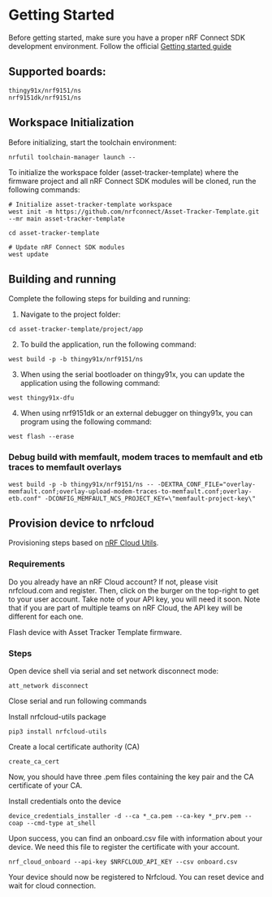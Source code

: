 # Getting Started

Before getting started, make sure you have a proper nRF Connect SDK development environment. Follow the official [Getting started guide](https://docs.nordicsemi.com/bundle/ncs-latest/page/nrf/installation.html)

## Supported boards:
```
thingy91x/nrf9151/ns
nrf9151dk/nrf9151/ns
```

## Workspace Initialization
Before initializing, start the toolchain environment:
```shell
nrfutil toolchain-manager launch --
```

To initialize the workspace folder (asset-tracker-template) where the firmware project and all nRF Connect SDK modules will be cloned, run the following commands:
```shell
# Initialize asset-tracker-template workspace
west init -m https://github.com/nrfconnect/Asset-Tracker-Template.git --mr main asset-tracker-template

cd asset-tracker-template

# Update nRF Connect SDK modules
west update
```

## Building and running
Complete the following steps for building and running:

1. Navigate to the project folder:
```shell
cd asset-tracker-template/project/app
```

2. To build the application, run the following command:
```shell
west build -p -b thingy91x/nrf9151/ns
```

3. When using the serial bootloader on thingy91x, you can update the application using the following command:
```shell
west thingy91x-dfu
```

4. When using nrf9151dk or an external debugger on thingy91x, you can program using the following command:
```shell
west flash --erase
```

### Debug build with memfault, modem traces to memfault and etb traces to memfault overlays
```shell
west build -p -b thingy91x/nrf9151/ns -- -DEXTRA_CONF_FILE="overlay-memfault.conf;overlay-upload-modem-traces-to-memfault.conf;overlay-etb.conf" -DCONFIG_MEMFAULT_NCS_PROJECT_KEY=\"memfault-project-key\"
```

## Provision device to nrfcloud
Provisioning steps based on [nRF Cloud Utils](https://github.com/nRFCloud/utils/tree/main).

### Requirements
Do you already have an nRF Cloud account? If not, please visit nrfcloud.com and register. Then, click on the burger on the top-right to get to your user account. Take note of your API key, you will need it soon. Note that if you are part of multiple teams on nRF Cloud, the API key will be different for each one.

Flash device with Asset Tracker Template firmware.

### Steps

Open device shell via serial and set network disconnect mode:
```shell
att_network disconnect
```

Close serial and run following commands

Install nrfcloud-utils package
```shell
pip3 install nrfcloud-utils
```

Create a local certificate authority (CA)
```shell
create_ca_cert
```
Now, you should have three .pem files containing the key pair and the CA certificate of your CA.

Install credentials onto the device
```shell
device_credentials_installer -d --ca *_ca.pem --ca-key *_prv.pem --coap --cmd-type at_shell
```

Upon success, you can find an onboard.csv file with information about your device. We need this file to register the certificate with your account.
```shell
nrf_cloud_onboard --api-key $NRFCLOUD_API_KEY --csv onboard.csv
```

Your device should now be registered to Nrfcloud. You can reset device and wait for cloud connection.
